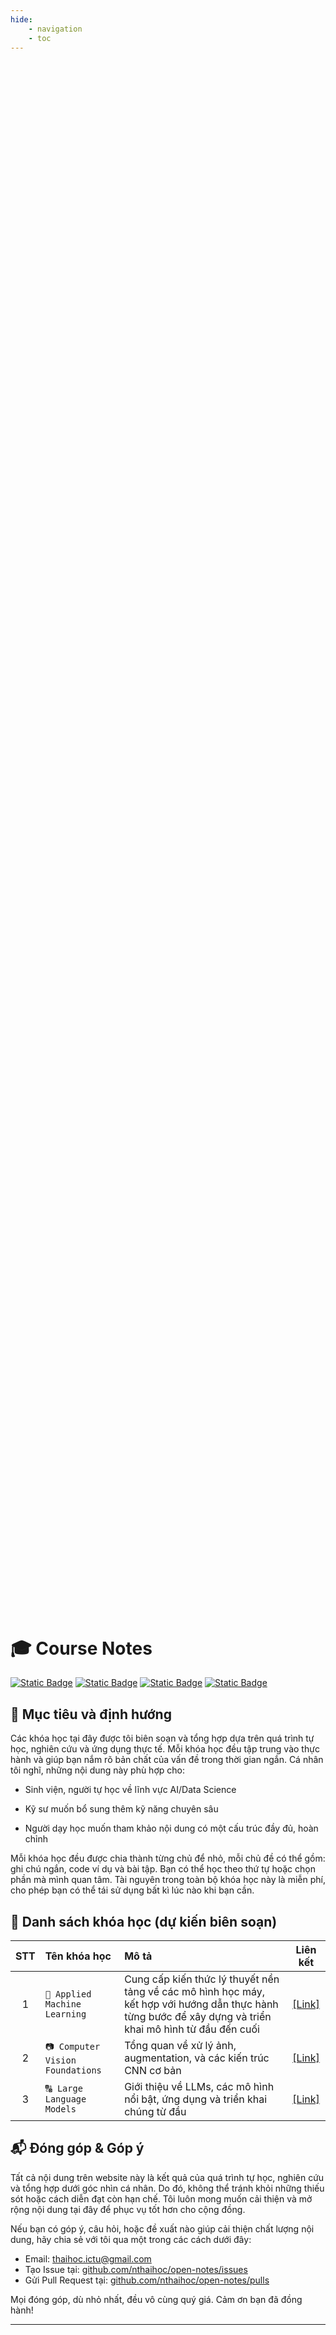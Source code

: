 ```yaml
---
hide:
    - navigation
    - toc
---
```


<div style="
    background-image: url('../assets/images/courses.jpg');
    background-size: cover;
    background-position: center;
    background-repeat: no-repeat;
    min-height: 60vh;
    display: flex;
    flex-direction: column;
    justify-content: center;
    align-items: center;
    color: white;
    text-align: center;
    padding: 40px 20px;
    margin-bottom: 30px;
">
</div>

# 🎓 Course Notes

[![Static Badge](https://img.shields.io/badge/CS229-Machine_Learning-purple?style=flat&logo=coursera&logoColor=white)](https://) [![Static Badge](https://img.shields.io/badge/Geekfor-Geeks-Silver?style=flat&logo=geeksforgeeks&logoColor=red)](https://) [![Static Badge](https://img.shields.io/badge/Google-Colab-red?style=flat&logo=googlecolab&logoColor=orange)](https://) [![Static Badge](https://img.shields.io/badge/Tensorflow-docs-tavily?logo=tensorflow&logoColor=orange)]([https://](https://www.tensorflow.org/))

## 🧭 Mục tiêu và định hướng

Các khóa học tại đây được tôi biên soạn và tổng hợp dựa trên quá trình tự học, nghiên cứu và ứng dụng thực tế. Mỗi khóa học đều tập trung vào thực hành và giúp bạn nắm rõ bản chất của vấn đề trong thời gian ngắn. Cá nhân tôi nghĩ, những nội dung này phù hợp cho:

- Sinh viện, người tự học về lĩnh vực AI/Data Science

- Kỹ sư muốn bổ sung thêm kỹ năng chuyên sâu

- Người dạy học muốn tham khảo nội dung có một cấu trúc đầy đủ, hoàn chỉnh

Mỗi khóa học đều được chia thành từng chủ để nhỏ, mỗi chủ đề có thể gồm: ghi chú ngắn, code ví dụ và bài tập. Bạn có thể học theo thứ tự hoặc chọn phần mà mình quan tâm. Tài nguyên trong toàn bộ khóa học này là miễn phí, cho phép bạn có thể tái sử dụng bất kì lúc nào khi bạn cần.

## 📕 Danh sách khóa học (dự kiến biên soạn)

| STT | Tên khóa học | Mô tả | Liên kết |
| :---: | :----- | :------ | :-------: |
| 1 | `🤖 Applied Machine Learning` | Cung cấp kiến thức lý thuyết nền tảng về các mô hình học máy, kết hợp với hướng dẫn thực hành từng bước để xây dựng và triển khai mô hình từ đầu đến cuối | [[Link]](ml_course/) |
| 2 | `📷 Computer Vision Foundations` | Tổng quan về xử lý ảnh, augmentation, và các kiến trúc CNN cơ bản | [[Link]](https://) |
| 3 | `🔠 Large Language Models` | Giới thiệu về LLMs, các mô hình nổi bật, ứng dụng và triển khai chúng từ đầu | [[Link]](https://) |

## 📬 Đóng góp & Góp ý

Tất cả nội dung trên website này là kết quả của quá trình tự học, nghiên cứu và tổng hợp dưới góc nhìn cá nhân. Do đó, không thể tránh khỏi những thiếu sót hoặc cách diễn đạt còn hạn chế. Tôi luôn mong muốn cải thiện và mở rộng nội dung tại đây để phục vụ tốt hơn cho cộng đồng.

Nếu bạn có góp ý, câu hỏi, hoặc đề xuất nào giúp cải thiện chất lượng nội dung, hãy chia sẻ với tôi qua một trong các cách dưới đây:

- Email: [thaihoc.ictu@gmail.com](mailto:thaihoc.ictu@gmail.com)
- Tạo Issue tại: [github.com/nthaihoc/open-notes/issues](https://github.com/nthaihoc/open-notes/issues)
- Gửi Pull Request tại: [github.com/nthaihoc/open-notes/pulls](https://github.com/nthaihoc/open-notes/pulls)

Mọi đóng góp, dù nhỏ nhất, đều vô cùng quý giá. Cảm ơn bạn đã đồng hành!

---